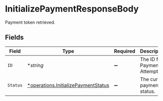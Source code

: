 # InitializePaymentResponseBody

Payment token retrieved.


## Fields

| Field                                                                                     | Type                                                                                      | Required                                                                                  | Description                                                                               |
| ----------------------------------------------------------------------------------------- | ----------------------------------------------------------------------------------------- | ----------------------------------------------------------------------------------------- | ----------------------------------------------------------------------------------------- |
| `ID`                                                                                      | **string*                                                                                 | :heavy_minus_sign:                                                                        | The ID for a Payment Attempt                                                              |
| `Status`                                                                                  | [*operations.InitializePaymentStatus](../../models/operations/initializepaymentstatus.md) | :heavy_minus_sign:                                                                        | The current payment status.                                                               |